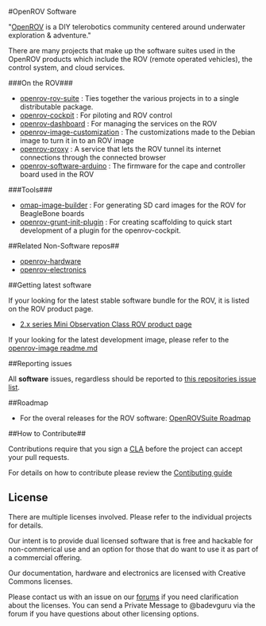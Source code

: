 
#OpenROV Software

"[OpenROV](http://openrov.com/) is a DIY telerobotics community centered around underwater exploration & adventure."

There are many projects that make up the software suites used in the OpenROV products which include the ROV (remote operated vehicles), the control system, and cloud services.

###On the ROV###
- [openrov-rov-suite](https://github.com/OpenROV/openrov-rov-suite) : Ties together the various projects in to a single distributable package.
- [openrov-cockpit](https://github.com/OpenROV/openrov-cockpit) : For piloting and ROV control
- [openrov-dashboard](https://github.com/OpenROV/openrov-dashboard) : For managing the services on the ROV
- [openrov-image-customization](https://github.com/OpenROV/openrov-image-customization) : The customizations made to the Debian image to turn it in to an ROV image
- [openrov-proxy](https://github.com/OpenROV/openrov-proxy) : A service that lets the ROV tunnel its internet connections through the connected browser
- [openrov-software-arduino](https://github.com/OpenROV/openrov-software-arduino) : The firmware for the cape and controller board used in the ROV

###Tools###
- [omap-image-builder](https://github.com/OpenROV-forks/omap-image-builder) : For generating SD card images for the ROV for BeagleBone boards
- [openrov-grunt-init-plugin](https://github.com/OpenROV/openrov-grunt-init-plugin) : For creating scaffolding to quick start development of a plugin for the openrov-cockpit.

##Related Non-Software repos##
- [openrov-hardware](https://github.com/OpenROV/openrov-hardware)
- [openrov-electronics](https://github.com/OpenROV/electronics)

##Getting latest software

If your looking for the latest stable software bundle for the ROV, it is listed on the ROV product page.
- [2.x series Mini Observation Class ROV product page](http://www.openrov.com/products/2-7.html#downloads)

If your looking for the latest development image, please refer to the [openrov-image readme.md](https://github.com/OpenROV/openrov-image/blob/master/README.md)

##Reporting issues

All **software** issues, regardless should be reported to [this repositories issue list](https://github.com/OpenROV/openrov-software/issues).

##Roadmap

* For the overal releases for the ROV software: [OpenROVSuite Roadmap](https://github.com/OpenROV/openrov-software/issues/570)

##How to Contribute##

Contributions require that you sign a [CLA](https://www.clahub.com/agreements/OpenROV/openrov-software) before the project can accept your pull requests.

For details on how to contribute please review the [Contibuting guide](https://github.com/OpenROV/openrov-rov-suite/blob/master/CONTRIBUTING.md)

License
-------

There are multiple licenses involved. Please refer to the individual projects for details.

Our intent is to provide dual licensed software that is free and hackable for non-commerical use and an option for those that do want to use it as part of a commercial offering.

Our documentation, hardware and electronics are licensed with Creative Commons licenses.

Please contact us with an issue on our [forums](https://forum.openrov.com) if you need clarification about the licenses. You can send a Private Message to @badevguru via the forum if you have questions about other licensing options.
